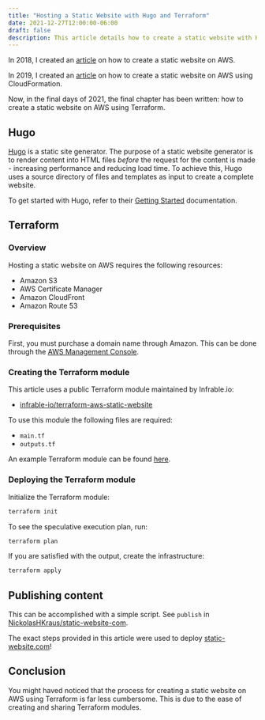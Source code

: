 ```yaml
---
title: "Hosting a Static Website with Hugo and Terraform"
date: 2021-12-27T12:00:00-06:00
draft: false
description: This article details how to create a static website with Hugo and Terraform.
---
```


In 2018, I created an [article](https://nickolaskraus.org/articles/hosting-a-static-website-with-hugo-and-aws/) on how to create a static website on AWS.

In 2019, I created an [article](https://nickolaskraus.org/articles/hosting-a-static-website-with-hugo-and-cloudformation/) on how to create a static website on AWS using CloudFormation.

Now, in the final days of 2021, the final chapter has been written: how to create a static website on AWS using Terraform.

## Hugo

[Hugo](https://gohugo.io/) is a static site generator. The purpose of a static website generator is to render content into HTML files *before* the request for the content is made - increasing performance and reducing load time. To achieve this, Hugo uses a source directory of files and templates as input to create a complete website.

To get started with Hugo, refer to their [Getting Started](https://gohugo.io/getting-started/) documentation.

## Terraform

### Overview

Hosting a static website on AWS requires the following resources:
* Amazon S3
* AWS Certificate Manager
* Amazon CloudFront
* Amazon Route 53

### Prerequisites

First, you must purchase a domain name through Amazon. This can be done through the [AWS Management Console](https://console.aws.amazon.com/route53).

### Creating the Terraform module

This article uses a public Terraform module maintained by Infrable.io:
* [infrable-io/terraform-aws-static-website](https://github.com/infrable-io/terraform-aws-static-website)

To use this module the following files are required:
* `main.tf`
* `outputs.tf`

An example Terraform module can be found [here](https://github.com/NickolasHKraus/static-website-com).

### Deploying the Terraform module

Initialize the Terraform module:

```bash
terraform init
```

To see the speculative execution plan, run:

```bash
terraform plan
```

If you are satisfied with the output, create the infrastructure:

```bash
terraform apply
```

## Publishing content

This can be accomplished with a simple script. See `publish` in [NickolasHKraus/static-website-com](https://github.com/NickolasHKraus/static-website-com).

The exact steps provided in this article were used to deploy [static-website.com](https://static-website.com/)!

## Conclusion

You might haved noticed that the process for creating a static website on AWS using Terraform is far less cumbersome. This is due to the ease of creating and sharing Terraform modules.
